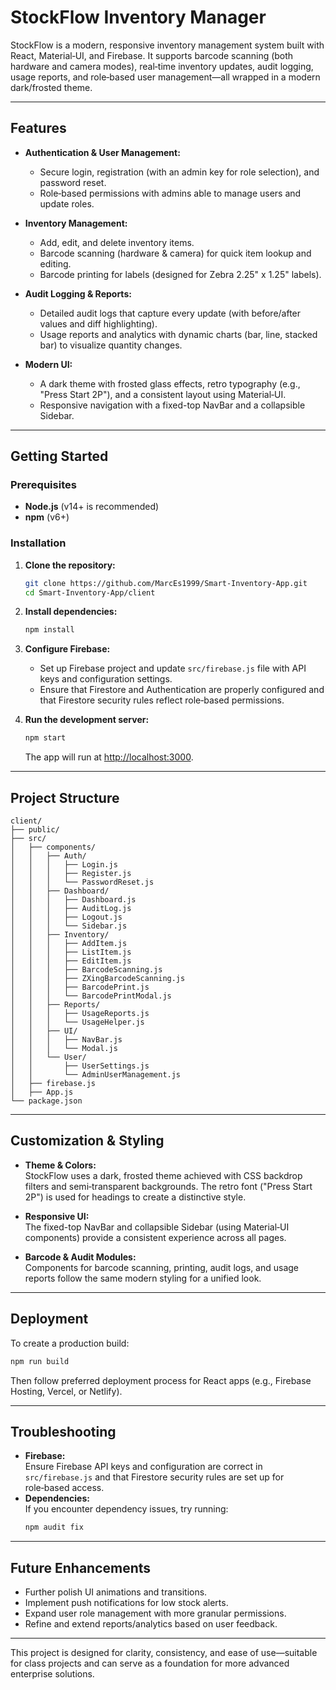 # StockFlow Inventory Manager

StockFlow is a modern, responsive inventory management system built with React, Material‑UI, and Firebase. It supports barcode scanning (both hardware and camera modes), real‑time inventory updates, audit logging, usage reports, and role‑based user management—all wrapped in a modern dark/frosted theme.

---

## Features

- **Authentication & User Management:**
  - Secure login, registration (with an admin key for role selection), and password reset.
  - Role‑based permissions with admins able to manage users and update roles.
  
- **Inventory Management:**
  - Add, edit, and delete inventory items.
  - Barcode scanning (hardware & camera) for quick item lookup and editing.
  - Barcode printing for labels (designed for Zebra 2.25" x 1.25" labels).
  
- **Audit Logging & Reports:**
  - Detailed audit logs that capture every update (with before/after values and diff highlighting).
  - Usage reports and analytics with dynamic charts (bar, line, stacked bar) to visualize quantity changes.
  
- **Modern UI:**
  - A dark theme with frosted glass effects, retro typography (e.g., "Press Start 2P"), and a consistent layout using Material‑UI.
  - Responsive navigation with a fixed-top NavBar and a collapsible Sidebar.

---

## Getting Started

### Prerequisites

- **Node.js** (v14+ is recommended)
- **npm** (v6+)

### Installation

1. **Clone the repository:**
   ```bash
   git clone https://github.com/MarcEs1999/Smart-Inventory-App.git
   cd Smart-Inventory-App/client
   ```

2. **Install dependencies:**
   ```bash
   npm install
   ```

3. **Configure Firebase:**
   - Set up  Firebase project and update  `src/firebase.js` file with  API keys and configuration settings.
   - Ensure that Firestore and Authentication are properly configured and that  Firestore security rules reflect  role‑based permissions.

4. **Run the development server:**
   ```bash
   npm start
   ```
   The app will run at [http://localhost:3000](http://localhost:3000).

---

## Project Structure

```
client/
├── public/
├── src/
│   ├── components/
│   │   ├── Auth/
│   │   │   ├── Login.js
│   │   │   ├── Register.js
│   │   │   └── PasswordReset.js
│   │   ├── Dashboard/
│   │   │   ├── Dashboard.js
│   │   │   ├── AuditLog.js
│   │   │   ├── Logout.js
│   │   │   └── Sidebar.js
│   │   ├── Inventory/
│   │   │   ├── AddItem.js
│   │   │   ├── ListItem.js
│   │   │   ├── EditItem.js
│   │   │   ├── BarcodeScanning.js
│   │   │   ├── ZXingBarcodeScanning.js
│   │   │   ├── BarcodePrint.js
│   │   │   └── BarcodePrintModal.js
│   │   ├── Reports/
│   │   │   ├── UsageReports.js
│   │   │   └── UsageHelper.js
│   │   ├── UI/
│   │   │   ├── NavBar.js
│   │   │   └── Modal.js
│   │   └── User/
│   │       ├── UserSettings.js
│   │       └── AdminUserManagement.js
│   ├── firebase.js
│   ├── App.js
└── package.json
```

---

## Customization & Styling

- **Theme & Colors:**  
  StockFlow uses a dark, frosted theme achieved with CSS backdrop filters and semi‑transparent backgrounds. The retro font ("Press Start 2P") is used for headings to create a distinctive style.

- **Responsive UI:**  
  The fixed-top NavBar and collapsible Sidebar (using Material‑UI components) provide a consistent experience across all pages.

- **Barcode & Audit Modules:**  
  Components for barcode scanning, printing, audit logs, and usage reports follow the same modern styling for a unified look.

---

## Deployment

To create a production build:
```bash
npm run build
```
Then follow  preferred deployment process for React apps (e.g., Firebase Hosting, Vercel, or Netlify).

---

## Troubleshooting

- **Firebase:**  
  Ensure  Firebase API keys and configuration are correct in `src/firebase.js` and that  Firestore security rules are set up for role‑based access.
- **Dependencies:**  
  If you encounter dependency issues, try running:
  ```bash
  npm audit fix
  ```


---

## Future Enhancements

- Further polish UI animations and transitions.
- Implement push notifications for low stock alerts.
- Expand user role management with more granular permissions.
- Refine and extend reports/analytics based on user feedback.

---

This project is designed for clarity, consistency, and ease of use—suitable for class projects and can serve as a foundation for more advanced enterprise solutions.
